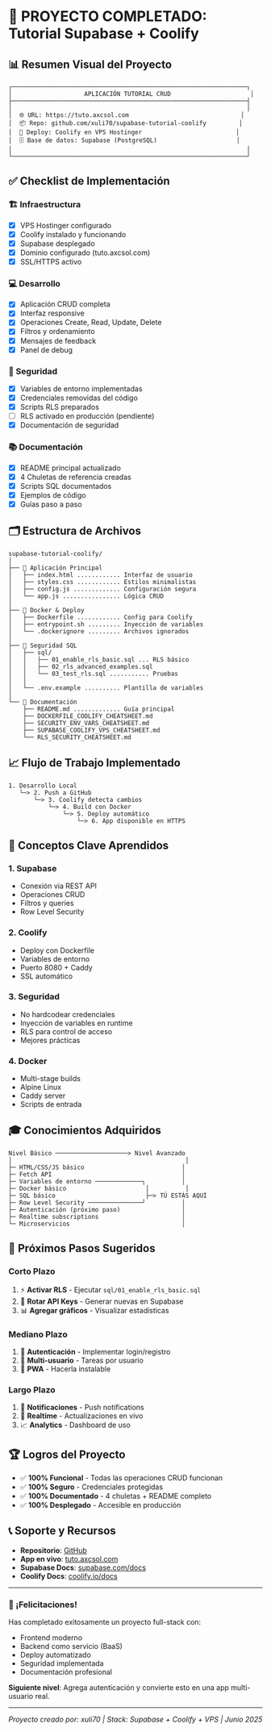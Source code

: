 # 🎯 PROYECTO COMPLETADO: Tutorial Supabase + Coolify

## 📊 Resumen Visual del Proyecto

```
┌─────────────────────────────────────────────────────────────────┐
│                    APLICACIÓN TUTORIAL CRUD                      │
├─────────────────────────────────────────────────────────────────┤
│                                                                 │
│  🌐 URL: https://tuto.axcsol.com                               │
│  📦 Repo: github.com/xuli70/supabase-tutorial-coolify         │
│  🚀 Deploy: Coolify en VPS Hostinger                          │
│  🗄️ Base de datos: Supabase (PostgreSQL)                      │
│                                                                 │
└─────────────────────────────────────────────────────────────────┘
```

## ✅ Checklist de Implementación

### 🏗️ Infraestructura
- [x] VPS Hostinger configurado
- [x] Coolify instalado y funcionando
- [x] Supabase desplegado
- [x] Dominio configurado (tuto.axcsol.com)
- [x] SSL/HTTPS activo

### 💻 Desarrollo
- [x] Aplicación CRUD completa
- [x] Interfaz responsive
- [x] Operaciones Create, Read, Update, Delete
- [x] Filtros y ordenamiento
- [x] Mensajes de feedback
- [x] Panel de debug

### 🔐 Seguridad
- [x] Variables de entorno implementadas
- [x] Credenciales removidas del código
- [x] Scripts RLS preparados
- [ ] RLS activado en producción (pendiente)
- [x] Documentación de seguridad

### 📚 Documentación
- [x] README principal actualizado
- [x] 4 Chuletas de referencia creadas
- [x] Scripts SQL documentados
- [x] Ejemplos de código
- [x] Guías paso a paso

## 🗂️ Estructura de Archivos

```
supabase-tutorial-coolify/
│
├── 📱 Aplicación Principal
│   ├── index.html ............ Interfaz de usuario
│   ├── styles.css ............ Estilos minimalistas
│   ├── config.js ............. Configuración segura
│   └── app.js ................ Lógica CRUD
│
├── 🐳 Docker & Deploy
│   ├── Dockerfile ............ Config para Coolify
│   ├── entrypoint.sh ......... Inyección de variables
│   └── .dockerignore ......... Archivos ignorados
│
├── 🔐 Seguridad SQL
│   ├── sql/
│   │   ├── 01_enable_rls_basic.sql ... RLS básico
│   │   ├── 02_rls_advanced_examples.sql
│   │   └── 03_test_rls.sql ........... Pruebas
│   │
│   └── .env.example .......... Plantilla de variables
│
└── 📖 Documentación
    ├── README.md ............. Guía principal
    ├── DOCKERFILE_COOLIFY_CHEATSHEET.md
    ├── SECURITY_ENV_VARS_CHEATSHEET.md
    ├── SUPABASE_COOLIFY_VPS_CHEATSHEET.md
    └── RLS_SECURITY_CHEATSHEET.md
```

## 📈 Flujo de Trabajo Implementado

```
1. Desarrollo Local
   └─> 2. Push a GitHub
       └─> 3. Coolify detecta cambios
           └─> 4. Build con Docker
               └─> 5. Deploy automático
                   └─> 6. App disponible en HTTPS
```

## 🔑 Conceptos Clave Aprendidos

### 1. **Supabase**
- Conexión via REST API
- Operaciones CRUD
- Filtros y queries
- Row Level Security

### 2. **Coolify**
- Deploy con Dockerfile
- Variables de entorno
- Puerto 8080 + Caddy
- SSL automático

### 3. **Seguridad**
- No hardcodear credenciales
- Inyección de variables en runtime
- RLS para control de acceso
- Mejores prácticas

### 4. **Docker**
- Multi-stage builds
- Alpine Linux
- Caddy server
- Scripts de entrada

## 🎓 Conocimientos Adquiridos

```
Nivel Básico ────────────────────> Nivel Avanzado
│                                                │
├─ HTML/CSS/JS básico                           │
├─ Fetch API                                    │
├─ Variables de entorno ─────────────┐          │
├─ Docker básico                      │          │
├─ SQL básico                         ├─> TÚ ESTÁS AQUÍ
├─ Row Level Security ───────────────┘          │
├─ Autenticación (próximo paso)                 │
├─ Realtime subscriptions                       │
└─ Microservicios                               │
```

## 🚀 Próximos Pasos Sugeridos

### Corto Plazo
1. ⚡ **Activar RLS** - Ejecutar `sql/01_enable_rls_basic.sql`
2. 🔄 **Rotar API Keys** - Generar nuevas en Supabase
3. 📊 **Agregar gráficos** - Visualizar estadísticas

### Mediano Plazo
1. 🔐 **Autenticación** - Implementar login/registro
2. 👥 **Multi-usuario** - Tareas por usuario
3. 📱 **PWA** - Hacerla instalable

### Largo Plazo
1. 🔔 **Notificaciones** - Push notifications
2. 💬 **Realtime** - Actualizaciones en vivo
3. 📈 **Analytics** - Dashboard de uso

## 🏆 Logros del Proyecto

- ✅ **100% Funcional** - Todas las operaciones CRUD funcionan
- ✅ **100% Seguro** - Credenciales protegidas
- ✅ **100% Documentado** - 4 chuletas + README completo
- ✅ **100% Desplegado** - Accesible en producción

## 📞 Soporte y Recursos

- **Repositorio**: [GitHub](https://github.com/xuli70/supabase-tutorial-coolify)
- **App en vivo**: [tuto.axcsol.com](https://tuto.axcsol.com)
- **Supabase Docs**: [supabase.com/docs](https://supabase.com/docs)
- **Coolify Docs**: [coolify.io/docs](https://coolify.io/docs)

---

### 🎉 ¡Felicitaciones!

Has completado exitosamente un proyecto full-stack con:
- Frontend moderno
- Backend como servicio (BaaS)
- Deploy automatizado
- Seguridad implementada
- Documentación profesional

**Siguiente nivel**: Agrega autenticación y convierte esto en una app multi-usuario real.

---

*Proyecto creado por: xuli70 | Stack: Supabase + Coolify + VPS | Junio 2025*